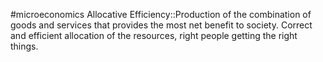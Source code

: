 #microeconomics 
Allocative Efficiency::Production of the combination of goods and services that provides the most net benefit to society. Correct and efficient allocation of the resources, right people getting the right things. 